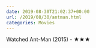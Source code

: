 ```yaml
---
date: 2019-08-30T21:02:37+00:00
url: /2019/08/30/antman.html
categories: Movies
---
```

Watched Ant-Man (2015) - ★★★




